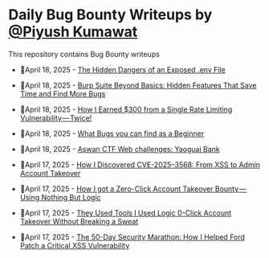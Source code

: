 # Daily Bug Bounty Writeups by [@Piyush Kumawat](https://twitter.com/piyush_supiy) 
This repository contains Bug Bounty writeups

<!-- BLOG-POST-LIST:START -->
 - 💯April 18, 2025 - [The Hidden Dangers of an Exposed .env File](https://medium.com/@dharineeshj2/the-hidden-dangers-of-an-exposed-env-file-80532158c6f0?source=rss------bug_bounty-5) 

 - 💯April 18, 2025 - [Burp Suite Beyond Basics: Hidden Features That Save Time and Find More Bugs](https://infosecwriteups.com/burp-suite-beyond-basics-hidden-features-that-save-time-and-find-more-bugs-19f15bb3bcc3?source=rss------bug_bounty-5) 

 - 💯April 18, 2025 - [How I Earned $300 from a Single Rate Limiting Vulnerability — Twice!](https://medium.com/@whitehat29/how-i-earned-300-from-a-single-rate-limiting-vulnerability-twice-224b4be29fd0?source=rss------bug_bounty-5) 

 - 💯April 18, 2025 - [What Bugs you can find as a Beginner](https://medium.com/@aashifm/what-bugs-you-can-find-as-a-beginner-e016b5d535d4?source=rss------bug_bounty-5) 

 - 💯April 18, 2025 - [Aswan CTF Web challenges: Yaoguai Bank](https://medium.com/@karim.engmohamed/aswan-ctf-web-challenges-yaoguai-bank-606d6dd6dd27?source=rss------bug_bounty-5) 

 - 💯April 17, 2025 - [How I Discovered CVE-2025–3568: From XSS to Admin Account Takeover](https://medium.com/@sneharghyaroy/how-i-discovered-cve-2025-3568-from-xss-to-admin-account-takeover-6dabfcc7a320?source=rss------bug_bounty-5) 

 - 💯April 17, 2025 - [How I got a Zero-Click Account Takeover Bounty — Using Nothing But Logic](https://itsahmedatef.medium.com/how-i-got-a-zero-click-account-takeover-bounty-using-nothing-but-logic-11a3ae151376?source=rss------bug_bounty-5) 

 - 💯April 17, 2025 - [They Used Tools I Used Logic 0-Click Account Takeover Without Breaking a Sweat](https://medium.com/@loayahmed686/they-used-tools-i-used-logic-0-click-account-takeover-without-breaking-a-sweat-fd57c078dc82?source=rss------bug_bounty-5) 

 - 💯April 17, 2025 - [The 50-Day Security Marathon: How I Helped Ford Patch a Critical XSS Vulnerability](https://medium.com/@N0aziXss/the-50-day-security-marathon-how-i-helped-ford-patch-a-critical-xss-vulnerability-fc6c012f40b5?source=rss------bug_bounty-5) 
<!-- BLOG-POST-LIST:END -->

